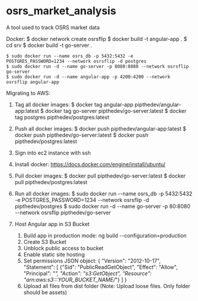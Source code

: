 # osrs_market_analysis

A tool used to track OSRS market data

Docker:
$ docker network create osrsflip
$ docker build -t angular-app .
$ cd srv
$ docker build -t go-server .

    $ sudo docker run --name osrs_db -p 5432:5432 -e POSTGRES_PASSWORD=1234 --network osrsflip -d postgres
    $ sudo docker run -d --name go-server -p 8080:8080 --network osrsflip go-server
    $ sudo docker run -d --name angular-app -p 4200:4200 --network osrsflip angular-app

Migrating to AWS:

1. Tag all docker images:
   $ docker tag angular-app pipthedev/angular-app:latest
   $ docker tag go-server pipthedev/go-server:latest
   $ docker tag postgres pipthedev/postgres:latest

2. Push all docker images:
   $ docker push pipthedev/angular-app:latest
   $ docker push pipthedev/go-server:latest
   $ docker push pipthedev/postgres:latest

3. Sign into ec2 instance with ssh

4. Install docker: https://docs.docker.com/engine/install/ubuntu/

5. Pull docker images:
   $ docker pull pipthedev/go-server:latest
   $ docker pull pipthedev/postgres:latest

6. Run all docker images:
   $ sudo docker run --name osrs_db -p 5432:5432 -e POSTGRES_PASSWORD=1234 --network osrsflip -d pipthedev/postgres
   $ sudo docker run -d --name go-server -p 80:8080 --network osrsflip pipthedev/go-server

7. Host Angular app in S3 Bucket
   1. Build app in production mode:
      ng build --configuration=production
   2. Create S3 Bucket
   3. Unblock public access to bucket
   4. Enable static site hosting
   5. Set permissions JSON object:
      { "Version": "2012-10-17",
      "Statement": [
      {"Sid": "PublicReadGetObject",
      "Effect": "Allow",
      "Principal": "*",
      "Action": "s3:GetObject",
      "Resource": "arn:aws:s3:::YOUR_BUCKET_NAME/*"}
      ]
      }
   6. Upload all files from dist folder (Note: Upload loose files. Only folder should be assets)
